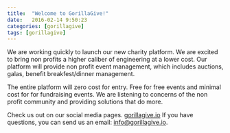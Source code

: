 ```yaml
---
title:  "Welcome to GorillaGive!"
date:   2016-02-14 9:50:23
categories: [gorillagive]
tags: [gorillagive]
---
```

We are working quickly to launch our new charity platform. We are excited to bring non profits a higher caliber of engineering at a lower cost. Our platform will provide non profit event management, which includes auctions, galas, benefit breakfest/dinner management.

The entire platform will zero cost for entry. Free for free events and minimal cost for for fundraising events. We are listening to concerns of the non profit community and providing solutions that do more.

Check us out on our social media pages. [gorillagive.io][gorillagive] If you have questions, you can send us an email: [info@gorillagive.io][email].

[gorillagive]:      http://gorillagive.io
[email]: mailto:info@gorillagive.io
